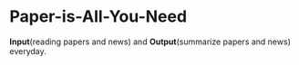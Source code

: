 # Paper-is-All-You-Need

**Input**(reading papers and news) and **Output**(summarize papers and news) everyday.
